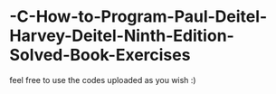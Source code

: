 # -C-How-to-Program-Paul-Deitel-Harvey-Deitel-Ninth-Edition-Solved-Book-Exercises
feel free to use the codes uploaded as you wish :)

